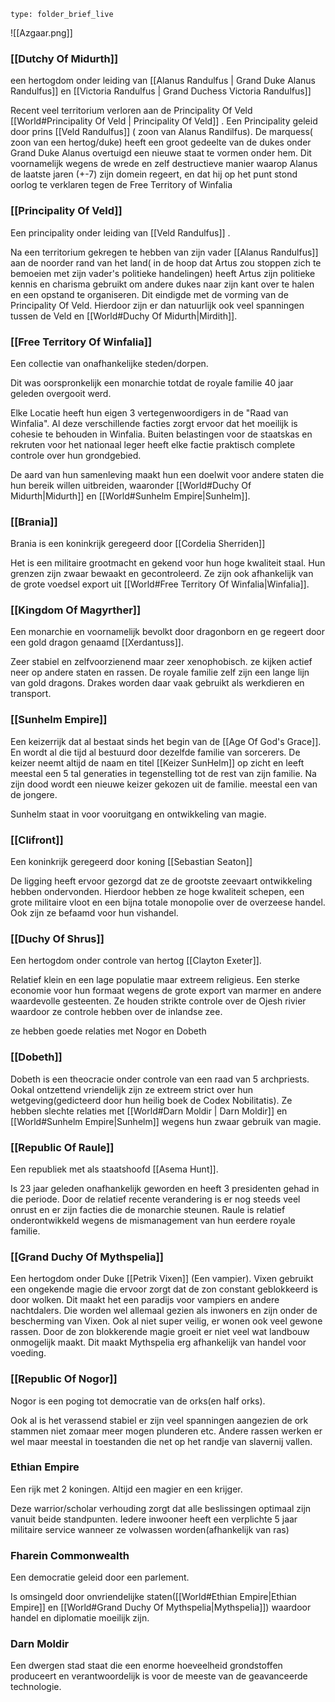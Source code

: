 
 
```ccard
type: folder_brief_live
```
 
![[Azgaar.png]]
### [[Dutchy Of Midurth]]
een hertogdom onder leiding van [[Alanus Randulfus | Grand Duke Alanus Randulfus]] en [[Victoria Randulfus | Grand Duchess Victoria Randulfus]]

Recent veel territorium verloren aan de  Principality Of Veld [[World#Principality Of Veld | Principality Of Veld]] . 
Een Principality geleid door prins [[Veld Randulfus]] ( zoon van Alanus Randilfus). De marquess( zoon van een hertog/duke) heeft een groot gedeelte van de dukes onder Grand Duke Alanus overtuigd een nieuwe staat te vormen onder hem.
Dit voornamelijk wegens de wrede en zelf destructieve manier waarop Alanus de laatste jaren (+-7) zijn domein regeert, en dat hij op het punt stond oorlog te verklaren tegen de Free Territory of Winfalia
### [[Principality Of Veld]]
Een principality onder leiding van [[Veld Randulfus]] .  

Na een territorium gekregen te hebben van zijn vader [[Alanus Randulfus]] aan de noorder rand van het land( in de hoop dat Artus zou stoppen zich te bemoeien met zijn vader's politieke handelingen) heeft Artus zijn politieke kennis en charisma gebruikt om andere dukes  naar zijn kant over te halen en een opstand te organiseren. Dit eindigde met de vorming van de Principality Of Veld.
Hierdoor zijn er dan natuurlijk ook veel spanningen tussen de Veld en [[World#Duchy Of Midurth|Mirdith]].

### [[Free Territory Of Winfalia]]
Een collectie van onafhankelijke steden/dorpen.

Dit was oorspronkelijk een monarchie totdat de royale familie 40 jaar geleden overgooit werd.

Elke Locatie heeft hun eigen 3 vertegenwoordigers in de "Raad van Winfalia". Al deze verschillende facties zorgt ervoor dat het moeilijk is cohesie te behouden in Winfalia. Buiten belastingen voor de staatskas en rekruten voor  het nationaal leger heeft elke factie praktisch complete controle over hun grondgebied. 

De aard van hun samenleving maakt hun een doelwit voor andere staten die hun bereik willen uitbreiden, waaronder [[World#Duchy Of Midurth|Midurth]] en [[World#Sunhelm Empire|Sunhelm]]. 


### [[Brania]]
Brania is een koninkrijk geregeerd door [[Cordelia Sherriden]]

Het is een militaire grootmacht en gekend voor hun hoge kwaliteit staal. Hun grenzen zijn zwaar bewaakt en gecontroleerd. Ze zijn ook afhankelijk van de grote voedsel export uit [[World#Free Territory Of Winfalia|Winfalia]].

### [[Kingdom Of Magyrther]]
Een monarchie en voornamelijk bevolkt door dragonborn en ge regeert door een gold dragon genaamd [[Xerdantuss]].

Zeer stabiel en zelfvoorzienend maar zeer xenophobisch. ze kijken actief neer op andere staten en rassen. De royale familie zelf zijn een lange lijn van gold dragons. Drakes worden daar vaak gebruikt als werkdieren en transport. 
### [[Sunhelm Empire]]
Een keizerrijk dat al bestaat sinds het begin van de  [[Age Of God's Grace]]. En wordt al die tijd al bestuurd door dezelfde familie van sorcerers. De keizer neemt altijd de naam en titel [[Keizer SunHelm]] op zicht en leeft meestal een 5 tal generaties in tegenstelling tot de rest van zijn familie. Na zijn dood wordt een nieuwe keizer gekozen uit de familie. meestal een van de jongere.

Sunhelm staat in voor vooruitgang en ontwikkeling van magie.  
### [[Clifront]]
Een koninkrijk geregeerd door koning [[Sebastian Seaton]] 

De ligging heeft ervoor gezorgd dat ze de grootste zeevaart ontwikkeling hebben ondervonden.
Hierdoor hebben ze hoge kwaliteit schepen, een grote militaire vloot en een bijna totale monopolie over de overzeese handel. Ook zijn ze befaamd voor hun vishandel. 
### [[Duchy Of Shrus]]
Een hertogdom onder controle van hertog [[Clayton Exeter]].

Relatief klein en een lage populatie maar extreem religieus. Een sterke economie voor hun formaat wegens de grote export van marmer en andere waardevolle gesteenten. Ze houden strikte controle over de Ojesh rivier waardoor ze controle hebben over de inlandse zee.

ze hebben goede relaties met Nogor en Dobeth
### [[Dobeth]]
Dobeth is een theocracie onder controle van een raad van 5 archpriests. Ookal ontzettend vriendelijk zijn ze extreem strict over hun wetgeving(gedicteerd door hun heilig boek de Codex Nobilitatis). Ze hebben slechte relaties met [[World#Darn Moldir | Darn Moldir]] en [[World#Sunhelm Empire|Sunhelm]] wegens hun zwaar gebruik van magie.  
### [[Republic Of Raule]]
Een republiek met als staatshoofd [[Asema Hunt]].

Is 23 jaar geleden onafhankelijk geworden en heeft 3 presidenten gehad in die periode. Door de relatief recente verandering is er nog steeds veel onrust en er zijn facties die de monarchie steunen. Raule is relatief onderontwikkeld wegens de mismanagement van hun eerdere royale familie.
### [[Grand Duchy Of Mythspelia]]
Een hertogdom onder  Duke [[Petrik Vixen]] (Een vampier).
Vixen gebruikt een ongekende magie die ervoor zorgt dat de zon constant geblokkeerd is door wolken. Dit maakt het een paradijs voor vampiers en andere nachtdalers. Die worden wel allemaal gezien als inwoners en zijn onder de bescherming van Vixen. Ook al niet super veilig, er wonen ook veel gewone rassen. Door de zon blokkerende magie groeit er niet veel wat landbouw onmogelijk maakt. Dit maakt Mythspelia erg afhankelijk van handel voor voeding. 
### [[Republic Of Nogor]]

Nogor is een poging tot democratie van de orks(en half orks).

Ook al is het verassend stabiel er zijn veel spanningen aangezien de ork stammen niet zomaar meer mogen plunderen etc. Andere rassen werken er wel maar meestal in toestanden die net op het randje van slavernij vallen.

### Ethian Empire
Een rijk met 2 koningen. Altijd een magier en een krijger. 

Deze warrior/scholar verhouding zorgt dat alle beslissingen optimaal zijn vanuit beide standpunten. Iedere inwooner heeft een verplichte 5 jaar militaire service wanneer ze volwassen worden(afhankelijk van ras)

### Fharein Commonwealth
Een democratie geleid door een parlement.

Is omsingeld door onvriendelijke staten([[World#Ethian Empire|Ethian Empire]] en [[World#Grand Duchy Of Mythspelia|Mythspelia]]) waardoor handel en diplomatie moeilijk zijn. 
### Darn Moldir
Een dwergen stad staat die een enorme hoeveelheid grondstoffen produceert en verantwoordelijk is voor de meeste van de geavanceerde technologie. 
